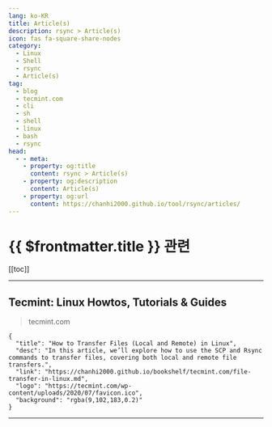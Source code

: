 ```yaml
---
lang: ko-KR
title: Article(s)
description: rsync > Article(s)
icon: fas fa-square-share-nodes
category: 
  - Linux
  - Shell
  - rsync
  - Article(s)
tag: 
  - blog
  - tecmint.com
  - cli
  - sh
  - shell
  - linux
  - bash
  - rsync
head:
  - - meta:
    - property: og:title
      content: rsync > Article(s)
    - property: og:description
      content: Article(s)
    - property: og:url
      content: https://chanhi2000.github.io/tool/rsync/articles/
---
```


# {{ $frontmatter.title }} 관련

<SiteInfo
  name="Tecmint: Linux Howtos, Tutorials & Guides"
  desc="Tecmint - Linux Howtos, Tutorials, Guides, News, Tips and Tricks."
  url="https://tecmint.com/"
  logo="https://tecmint.com/wp-content/uploads/2020/07/favicon.ico"
  preview="https://tecmint.com/wp-content/uploads/2022/06/tecmint-linux-blog.png"/>

[[toc]]

---

## Tecmint: Linux Howtos, Tutorials & Guides

> tecmint.com

```component VPCard
{
  "title": "How to Transfer Files (Local and Remote) in Linux",
  "desc": "In this article, we’ll explore how to use the SCP and Rsync commands to transfer files, covering both local and remote file transfers.",
  "link": "https://chanhi2000.github.io/bookshelf/tecmint.com/file-transfer-in-linux.md",
  "logo": "https://tecmint.com/wp-content/uploads/2020/07/favicon.ico",
  "background": "rgba(9,102,183,0.2)"
}
```

<!-- END: tecmint.com -->

---

<TagLinks />